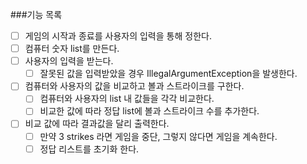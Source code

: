 ###기능 목록
- [ ] 게임의 시작과 종료를 사용자의 입력을 통해 정한다.
- [ ] 컴퓨터 숫자 list를 만든다.
- [ ] 사용자의 입력을 받는다.
    - [ ] 잘못된 값을 입력받았을 경우 IllegalArgumentException을 발생한다.
- [ ] 컴퓨터와 사용자의 값을 비교하고 볼과 스트라이크를 구한다. 
    - [ ] 컴퓨터와 사용자의 list 내 값들을 각각 비교한다.
    - [ ] 비교한 값에 따라 정답 list에 볼과 스트라이크 수를 추가한다.
- [ ] 비교 값에 따라 결과값을 달리 출력한다.
    - [ ] 만약 3 strikes 라면 게임을 중단, 그렇지 않다면 게임을 계속한다.
    - [ ] 정답 리스트를 초기화 한다.
